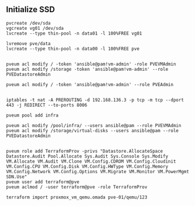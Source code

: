 
## Initialize SSD

    pvcreate /dev/sda
    vgcreate vg01 /dev/sda
    lvcreate --type thin-pool -n data01 -l 100%FREE vg01

    lvremove pve/data
    lvcreate --type thin-pool -n data00 -l 100%FREE pve


    pveum acl modify / -token 'ansible@pam!vm-admin' -role PVEVMAdmin
    pveum acl modify /storage -token 'ansible@pam!vm-admin' --role PVEDatastoreAdmin

    pveum acl modify / -token 'ansible@pam!vm-admin' --role PVEAdmin


    iptables -t nat -A PREROUTING -d 192.168.136.3 -p tcp -m tcp --dport 443 -j REDIRECT --to-ports 8006
    
    pveum pool add infra
    
    pveum acl modify /pool/infra/ --users ansible@pam --role PVEVMAdmin
    pveum acl modify /storage/virtual-disks --users ansible@pam --role PVEDatastoreAdmin
    
    
    pveum role add TerraformProv -privs "Datastore.AllocateSpace Datastore.Audit Pool.Allocate Sys.Audit Sys.Console Sys.Modify VM.Allocate VM.Audit VM.Clone VM.Config.CDROM VM.Config.Cloudinit VM.Config.CPU VM.Config.Disk VM.Config.HWType VM.Config.Memory VM.Config.Network VM.Config.Options VM.Migrate VM.Monitor VM.PowerMgmt SDN.Use"
    pveum user add terraform@pve
    pveum aclmod / -user terraform@pve -role TerraformProv
    
    terraform import proxmox_vm_qemu.omada pve-01/qemu/123
    
